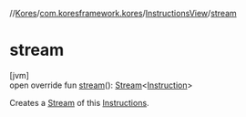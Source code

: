 //[Kores](../../../index.md)/[com.koresframework.kores](../index.md)/[InstructionsView](index.md)/[stream](stream.md)

# stream

[jvm]\
open override fun [stream](stream.md)(): [Stream](https://docs.oracle.com/javase/8/docs/api/java/util/stream/Stream.html)<[Instruction](../-instruction/index.md)>

Creates a [Stream](https://docs.oracle.com/javase/8/docs/api/java/util/stream/Stream.html) of this [Instructions](../-instructions/index.md).
